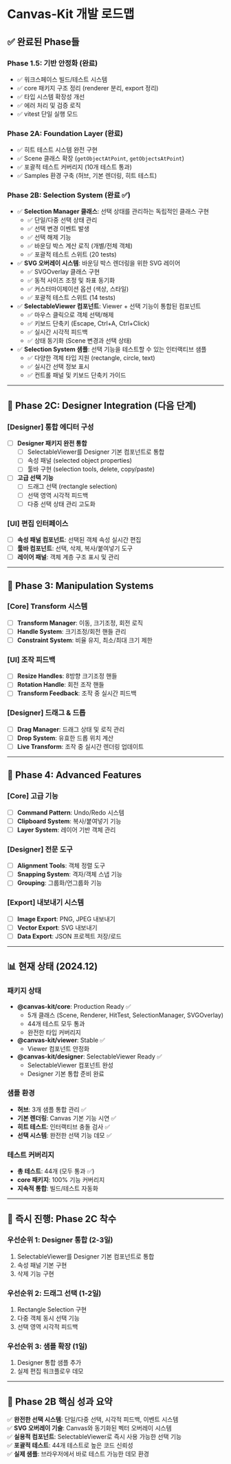 # Canvas-Kit 개발 로드맵

## ✅ 완료된 Phase들

### **Phase 1.5: 기반 안정화** (완료)
- ✅ 워크스페이스 빌드/테스트 시스템
- ✅ core 패키지 구조 정리 (renderer 분리, export 정리)
- ✅ 타입 시스템 확장성 개선
- ✅ 에러 처리 및 검증 로직
- ✅ vitest 단일 실행 모드

### **Phase 2A: Foundation Layer** (완료)
- ✅ 히트 테스트 시스템 완전 구현
- ✅ Scene 클래스 확장 (`getObjectAtPoint`, `getObjectsAtPoint`)
- ✅ 포괄적 테스트 커버리지 (10개 테스트 통과)
- ✅ Samples 환경 구축 (허브, 기본 렌더링, 히트 테스트)

### **Phase 2B: Selection System** (완료 ✅)
- ✅ **Selection Manager 클래스**: 선택 상태를 관리하는 독립적인 클래스 구현
  - ✅ 단일/다중 선택 상태 관리
  - ✅ 선택 변경 이벤트 발생
  - ✅ 선택 해제 기능
  - ✅ 바운딩 박스 계산 로직 (개별/전체 객체)
  - ✅ 포괄적 테스트 스위트 (20 tests)
- ✅ **SVG 오버레이 시스템**: 바운딩 박스 렌더링을 위한 SVG 레이어
  - ✅ SVGOverlay 클래스 구현
  - ✅ 동적 사이즈 조정 및 좌표 동기화
  - ✅ 커스터마이제이션 옵션 (색상, 스타일)
  - ✅ 포괄적 테스트 스위트 (14 tests)
- ✅ **SelectableViewer 컴포넌트**: Viewer + 선택 기능이 통합된 컴포넌트
  - ✅ 마우스 클릭으로 객체 선택/해제
  - ✅ 키보드 단축키 (Escape, Ctrl+A, Ctrl+Click)
  - ✅ 실시간 시각적 피드백
  - ✅ 상태 동기화 (Scene 변경과 선택 상태)
- ✅ **Selection System 샘플**: 선택 기능을 테스트할 수 있는 인터랙티브 샘플
  - ✅ 다양한 객체 타입 지원 (rectangle, circle, text)
  - ✅ 실시간 선택 정보 표시
  - ✅ 컨트롤 패널 및 키보드 단축키 가이드

---

## 🎯 Phase 2C: Designer Integration (다음 단계)

### **[Designer] 통합 에디터 구성**
- [ ] **Designer 패키지 완전 통합**
  - [ ] SelectableViewer를 Designer 기본 컴포넌트로 통합
  - [ ] 속성 패널 (selected object properties)
  - [ ] 툴바 구현 (selection tools, delete, copy/paste)
- [ ] **고급 선택 기능**
  - [ ] 드래그 선택 (rectangle selection)
  - [ ] 선택 영역 시각적 피드백
  - [ ] 다중 선택 상태 관리 고도화

### **[UI] 편집 인터페이스**
- [ ] **속성 패널 컴포넌트**: 선택된 객체 속성 실시간 편집
- [ ] **툴바 컴포넌트**: 선택, 삭제, 복사/붙여넣기 도구
- [ ] **레이어 패널**: 객체 계층 구조 표시 및 관리

---

## 🎯 Phase 3: Manipulation Systems

### **[Core] Transform 시스템**
- [ ] **Transform Manager**: 이동, 크기조정, 회전 로직
- [ ] **Handle System**: 크기조정/회전 핸들 관리
- [ ] **Constraint System**: 비율 유지, 최소/최대 크기 제한

### **[UI] 조작 피드백**
- [ ] **Resize Handles**: 8방향 크기조정 핸들
- [ ] **Rotation Handle**: 회전 조작 핸들
- [ ] **Transform Feedback**: 조작 중 실시간 피드백

### **[Designer] 드래그 & 드롭**
- [ ] **Drag Manager**: 드래그 상태 및 로직 관리
- [ ] **Drop System**: 유효한 드롭 위치 계산
- [ ] **Live Transform**: 조작 중 실시간 렌더링 업데이트

---

## 🎯 Phase 4: Advanced Features

### **[Core] 고급 기능**
- [ ] **Command Pattern**: Undo/Redo 시스템
- [ ] **Clipboard System**: 복사/붙여넣기 기능
- [ ] **Layer System**: 레이어 기반 객체 관리

### **[Designer] 전문 도구**
- [ ] **Alignment Tools**: 객체 정렬 도구
- [ ] **Snapping System**: 격자/객체 스냅 기능
- [ ] **Grouping**: 그룹화/언그룹화 기능

### **[Export] 내보내기 시스템**
- [ ] **Image Export**: PNG, JPEG 내보내기
- [ ] **Vector Export**: SVG 내보내기
- [ ] **Data Export**: JSON 프로젝트 저장/로드

---

## 📊 현재 상태 (2024.12)

### **패키지 상태**
- **@canvas-kit/core**: Production Ready ✅
  - 5개 클래스 (Scene, Renderer, HitTest, SelectionManager, SVGOverlay)
  - 44개 테스트 모두 통과
  - 완전한 타입 커버리지
- **@canvas-kit/viewer**: Stable ✅
  - Viewer 컴포넌트 안정화
- **@canvas-kit/designer**: SelectableViewer Ready ✅
  - SelectableViewer 컴포넌트 완성
  - Designer 기본 통합 준비 완료

### **샘플 환경**
- **허브**: 3개 샘플 통합 관리 ✅
- **기본 렌더링**: Canvas 기본 기능 시연 ✅
- **히트 테스트**: 인터랙티브 충돌 검사 ✅
- **선택 시스템**: 완전한 선택 기능 데모 ✅

### **테스트 커버리지**
- **총 테스트**: 44개 (모두 통과 ✅)
- **core 패키지**: 100% 기능 커버리지
- **지속적 통합**: 빌드/테스트 자동화

---

## 🚀 즉시 진행: Phase 2C 착수

### **우선순위 1: Designer 통합 (2-3일)**
1. SelectableViewer를 Designer 기본 컴포넌트로 통합
2. 속성 패널 기본 구현
3. 삭제 기능 구현 

### **우선순위 2: 드래그 선택 (1-2일)**
1. Rectangle Selection 구현
2. 다중 객체 동시 선택 기능
3. 선택 영역 시각적 피드백

### **우선순위 3: 샘플 확장 (1일)**
1. Designer 통합 샘플 추가
2. 실제 편집 워크플로우 데모

---

## 🎯 Phase 2B 핵심 성과 요약

✅ **완전한 선택 시스템**: 단일/다중 선택, 시각적 피드백, 이벤트 시스템  
✅ **SVG 오버레이 기술**: Canvas와 동기화된 벡터 오버레이 시스템  
✅ **실용적 컴포넌트**: SelectableViewer로 즉시 사용 가능한 선택 기능  
✅ **포괄적 테스트**: 44개 테스트로 높은 코드 신뢰성  
✅ **실제 샘플**: 브라우저에서 바로 테스트 가능한 데모 환경
